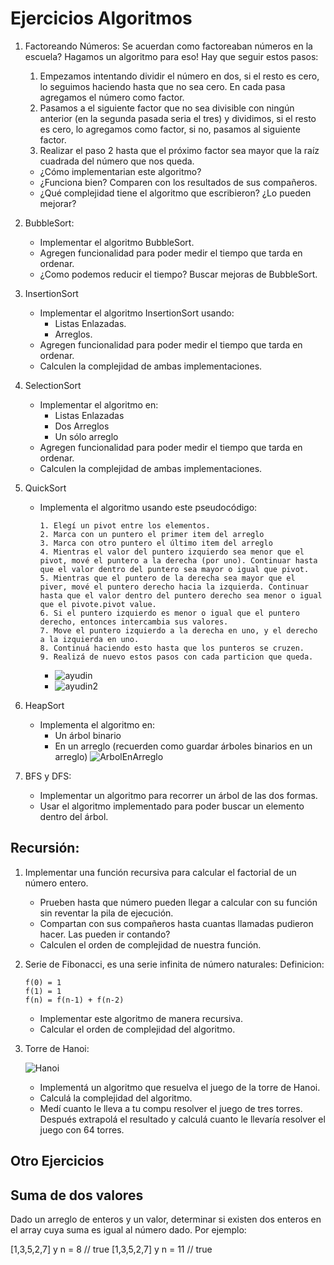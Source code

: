 # Ejercicios Algoritmos

1. Factoreando Números:
	Se acuerdan como factoreaban números en la escuela? Hagamos un algoritmo para eso! Hay que seguir estos pasos:
	1. Empezamos intentando dividir el número en dos, si el resto es cero, lo seguimos haciendo hasta que no sea cero. En cada pasa agregamos el número como factor.
	2. Pasamos a el siguiente factor que no sea divisible con ningún anterior (en la segunda pasada seria el tres) y dividimos, si el resto es cero, lo agregamos como factor, si no, pasamos al siguiente factor.
	3. Realizar el paso 2 hasta que el próximo factor sea mayor que la raíz cuadrada del número que nos queda.

	- ¿Cómo implementarian este algoritmo?
	- ¿Funciona bien? Comparen con los resultados de sus compañeros.
	- ¿Qué complejidad tiene el algoritmo que escribieron? ¿Lo pueden mejorar?

2. BubbleSort:
	* Implementar el algoritmo BubbleSort.
	* Agregen funcionalidad para poder medir el tiempo que tarda en ordenar.
	* ¿Como podemos reducir el tiempo? Buscar mejoras de BubbleSort.


2. InsertionSort
	* Implementar el algoritmo InsertionSort usando:
		* Listas Enlazadas.
		* Arreglos.
	* Agregen funcionalidad para poder medir el tiempo que tarda en ordenar.
	* Calculen la complejidad de ambas implementaciones.

3. SelectionSort
	* Implementar el algoritmo en:
		* Listas Enlazadas
		* Dos Arreglos
		* Un sólo arreglo
	* Agregen funcionalidad para poder medir el tiempo que tarda en ordenar.
	* Calculen la complejidad de ambas implementaciones.	

4. QuickSort
	* Implementa el algoritmo usando este pseudocódigo:

		```
		1. Elegí un pivot entre los elementos.
		2. Marca con un puntero el primer item del arreglo
		3. Marca con otro puntero el último item del arreglo
		4. Mientras el valor del puntero izquierdo sea menor que el pivot, mové el puntero a la derecha (por uno). Continuar hasta que el valor dentro del puntero sea mayor o igual que pivot.
		5. Mientras que el puntero de la derecha sea mayor que el piver, mové el puntero derecho hacia la izquierda. Continuar hasta que el valor dentro del puntero derecho sea menor o igual que el pivote.pivot value.
		6. Si el puntero izquierdo es menor o igual que el puntero derecho, entonces intercambia sus valores.
		7. Move el puntero izquierdo a la derecha en uno, y el derecho a la izquierda en uno.
		8. Continuá haciendo esto hasta que los punteros se cruzen.
		9. Realizá de nuevo estos pasos con cada particion que queda.
		```

		* ![ayudin](../img/ayudin2.png)
		* ![ayudin2](../img/ayudin3.png)

5. HeapSort
	* Implementa el algoritmo en:
		* Un árbol binario
		* En un arreglo (recuerden como guardar árboles binarios en un arreglo)
		![ArbolEnArreglo](../img/ayudin.png)

6. BFS y DFS:
	* Implementar un algoritmo para recorrer un árbol de las dos formas.
	* Usar el algoritmo implementado para poder buscar un elemento dentro del árbol.

## Recursión:

1. Implementar una función recursiva para calcular el factorial de un número entero.
	- Prueben hasta que número pueden llegar a calcular con su función sin reventar la pila de ejecución.
	- Compartan con sus compañeros hasta cuantas llamadas pudieron hacer. Las pueden ir contando?
	- Calculen el orden de complejidad de nuestra función.

2. Serie de Fibonacci, es una serie infinita de número naturales:
	Definicion:

	```
	f(0) = 1
	f(1) = 1
	f(n) = f(n-1) + f(n-2)
	```
	- Implementar este algoritmo de manera recursiva.
	- Calcular el orden de complejidad del algoritmo.

3. Torre de Hanoi:

	![Hanoi](../img/hanoi.gif)

	* Implementá un algoritmo que resuelva el juego de la torre de Hanoi.
	* Calculá la complejidad del algoritmo.
	* Medí cuanto le lleva a tu compu resolver el juego de tres torres. Después extrapolá el resultado y calculá cuanto le llevaría resolver el juego con 64 torres.


## Otro Ejercicios

## Suma de dos valores

Dado un arreglo de enteros y un valor, determinar si existen dos enteros en el array cuya suma es igual al número dado. Por ejemplo:


[1,3,5,2,7] y n = 8 // true
[1,3,5,2,7] y n = 11 // true
